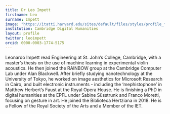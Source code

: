 ```yaml
---
title: Dr Leo Impett
firstname: Leo
surname: Impett
image: "https://itatti.harvard.edu/sites/default/files/styles/profile_full/public/itatti/files/impett_leonardo.jpg?m=1561103323&itok=ZhRFbQXw"
institution: Cambridge Digital Humanities
layout: profile
twitter: leoimpett
orcid: 0000-0003-1774-5175
---
```

Leonardo Impett read Engineering at St. John’s College, Cambridge, with a master’s thesis on the use of
machine learning in experimental violin acoustics. He then joined the RAINBOW group at the Cambridge Computer
Lab under Alan Blackwell. After briefly studying nanotechnology at the University of Tokyo, he worked on image
aesthetics for Microsoft Research in Cairo, and built electronic instruments - including the ‘mephistophone’ in
Matthew Herbert’s Faust at the Royal Opera House. He is finishing a PhD in digital humanities at the EPFL under
Sabine Süsstrunk and Franco Moretti, focusing on gesture in art. He joined the Biblioteca Hertziana in 2018.
He is a Fellow of the Royal Society of the Arts and a Member of the IET.
